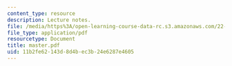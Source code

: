 ```yaml
---
content_type: resource
description: Lecture notes.
file: /media/https%3A/open-learning-course-data-rc.s3.amazonaws.com/22-68j-superconducting-magnets-spring-2003/11b2fe62143d8d4bec3b24e6287e4605_master.pdf
file_type: application/pdf
resourcetype: Document
title: master.pdf
uid: 11b2fe62-143d-8d4b-ec3b-24e6287e4605
---
```

